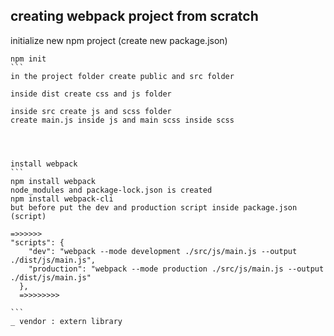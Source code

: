 


## creating webpack project from scratch
initialize new npm project (create new package.json)
````
npm init
```
in the project folder create public and src folder

inside dist create css and js folder

inside src create js and scss folder
create main.js inside js and main scss inside scss




install webpack
```
npm install webpack
node_modules and package-lock.json is created
npm install webpack-cli
but before put the dev and production script inside package.json (script)

=>>>>>>
"scripts": {
    "dev": "webpack --mode development ./src/js/main.js --output ./dist/js/main.js",
    "production": "webpack --mode production ./src/js/main.js --output ./dist/js/main.js"
  },
  =>>>>>>>>

```
_ vendor : extern library
